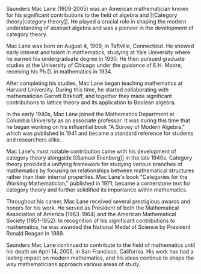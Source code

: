 
Saunders Mac Lane (1909-2005) was an American mathematician known for his significant contributions to the field of algebra and [[Category theory|category theory]]. He played a crucial role in shaping the modern understanding of abstract algebra and was a pioneer in the development of category theory.

Mac Lane was born on August 4, 1909, in Taftville, Connecticut. He showed early interest and talent in mathematics, studying at Yale University where he earned his undergraduate degree in 1930. He then pursued graduate studies at the University of Chicago under the guidance of E.H. Moore, receiving his Ph.D. in mathematics in 1934.

After completing his studies, Mac Lane began teaching mathematics at Harvard University. During this time, he started collaborating with mathematician Garrett Birkhoff, and together they made significant contributions to lattice theory and its application to Boolean algebra.

In the early 1940s, Mac Lane joined the Mathematics Department at Columbia University as an associate professor. It was during this time that he began working on his influential book "A Survey of Modern Algebra," which was published in 1941 and became a standard reference for students and researchers alike.

Mac Lane's most notable contribution came with his development of category theory alongside [[Samuel Eilenberg]] in the late 1940s. Category theory provided a unifying framework for studying various branches of mathematics by focusing on relationships between mathematical structures rather than their internal properties. Mac Lane's book "Categories for the Working Mathematician," published in 1971, became a cornerstone text for category theory and further solidified its importance within mathematics.

Throughout his career, Mac Lane received several prestigious awards and honors for his work. He served as President of both the Mathematical Association of America (1963-1964) and the American Mathematical Society (1951-1952). In recognition of his significant contributions to mathematics, he was awarded the National Medal of Science by President Ronald Reagan in 1989.

Saunders Mac Lane continued to contribute to the field of mathematics until his death on April 14, 2005, in San Francisco, California. His work has had a lasting impact on modern mathematics, and his ideas continue to shape the way mathematicians approach various areas of study.